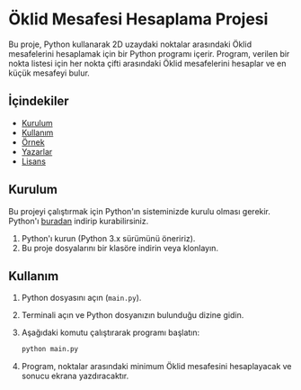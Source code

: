 # Öklid Mesafesi Hesaplama Projesi

Bu proje, Python kullanarak 2D uzaydaki noktalar arasındaki Öklid mesafelerini hesaplamak için bir Python programı içerir. Program, verilen bir nokta listesi için her nokta çifti arasındaki Öklid mesafelerini hesaplar ve en küçük mesafeyi bulur.

## İçindekiler

- [Kurulum](#kurulum)
- [Kullanım](#kullanım)
- [Örnek](#örnek)
- [Yazarlar](#yazarlar)
- [Lisans](#lisans)

## Kurulum

Bu projeyi çalıştırmak için Python'ın sisteminizde kurulu olması gerekir. Python'ı [buradan](https://www.python.org/downloads/) indirip kurabilirsiniz.

1. Python'ı kurun (Python 3.x sürümünü öneririz).
2. Bu proje dosyalarını bir klasöre indirin veya klonlayın.

## Kullanım

1. Python dosyasını açın (`main.py`).
2. Terminali açın ve Python dosyanızın bulunduğu dizine gidin.
3. Aşağıdaki komutu çalıştırarak programı başlatın:

    ```sh
    python main.py
    ```

4. Program, noktalar arasındaki minimum Öklid mesafesini hesaplayacak ve sonucu ekrana yazdıracaktır.
